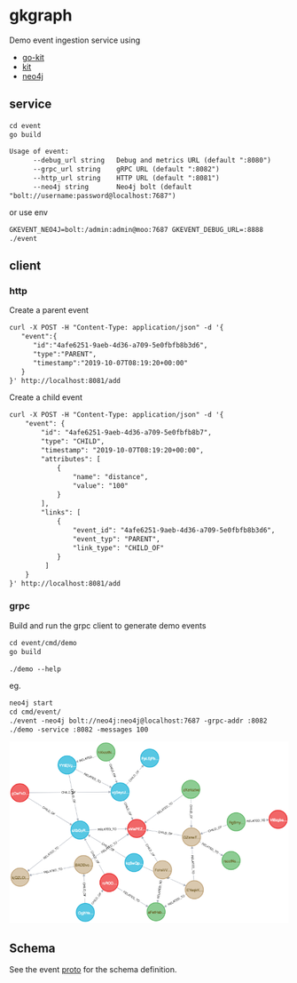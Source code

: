 # gkgraph

Demo event ingestion service using

* [go-kit](https://github.com/go-kit/kit)
* [kit](https://github.com/kujtimiihoxha/kit)
* [neo4j](https://github.com/neo4j) 

## service

```
cd event
go build
```

```
Usage of event:
      --debug_url string   Debug and metrics URL (default ":8080")
      --grpc_url string    gRPC URL (default ":8082")
      --http_url string    HTTP URL (default ":8081")
      --neo4j string       Neo4j bolt (default "bolt://username:password@localhost:7687")
```

or use env

```
GKEVENT_NEO4J=bolt:/admin:admin@moo:7687 GKEVENT_DEBUG_URL=:8888 ./event
```

## client

### http

Create a parent event

```
curl -X POST -H "Content-Type: application/json" -d '{
   "event":{
      "id":"4afe6251-9aeb-4d36-a709-5e0fbfb8b3d6",
      "type":"PARENT",
      "timestamp":"2019-10-07T08:19:20+00:00"
   }
}' http://localhost:8081/add
```

Create a child event

```
curl -X POST -H "Content-Type: application/json" -d '{ 
    "event": { 
        "id": "4afe6251-9aeb-4d36-a709-5e0fbfb8b7",
        "type": "CHILD",
        "timestamp": "2019-10-07T08:19:20+00:00",
        "attributes": [
            { 
                "name": "distance", 
                "value": "100"
            }
        ], 
        "links": [ 
            { 
                "event_id": "4afe6251-9aeb-4d36-a709-5e0fbfb8b3d6",
                "event_typ": "PARENT",
                "link_type": "CHILD_OF"
            }
         ]
    }
}' http://localhost:8081/add
```

### grpc

Build and run the grpc client to generate demo events

```
cd event/cmd/demo
go build
```

`./demo --help`

eg. 
```
neo4j start
cd cmd/event/
./event -neo4j bolt://neo4j:neo4j@localhost:7687 -grpc-addr :8082
./demo -service :8082 -messages 100
```

![demo](event/demo.png)

## Schema

See the event [proto](event/pkg/grpc/pb/event.proto) for the schema definition.




